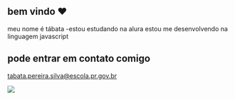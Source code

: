 ## bem vindo ♥️
meu nome é tábata
-estou estudando na alura
estou me desenvolvendo na linguagem javascript

## pode entrar em contato comigo

tabata.pereira.silva@escola.pr.gov.br

![](https://media1.tenor.com/m/MCiaUm87TkoAAAAC/mm.gif)
